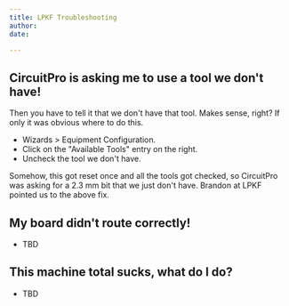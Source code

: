 ```yaml
---
title: LPKF Troubleshooting
author: 
date: 

---
```


## CircuitPro is asking me to use a tool we don't have!

Then you have to tell it that we don't have that tool. Makes sense, right? If only it was obvious where to do this.
- Wizards > Equipment Configuration.
- Click on the "Available Tools" entry on the right.
- Uncheck the tool we don't have.

Somehow, this got reset once and all the tools got checked, so CircuitPro was asking for a 2.3 mm bit that we just don't have. Brandon at LPKF pointed us to the above fix.

## My board didn't route correctly!

- TBD

## This machine total sucks, what do I do?

- TBD

